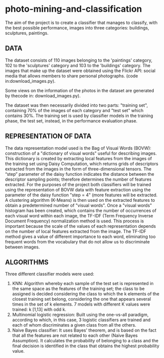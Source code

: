 # photo-mining-and-classification
The aim of the project is to create a classifier that manages to classify, with the best possible performance, images into three categories: buildings, sculptures, paintings.

## DATA
The dataset consists of 110 images belonging to the 'paintings' category, 102 to the 'sculptures' category and 103 to the 'buildings' category. The images that make up the dataset were obtained using the Flickr API: social media that allows members to share personal photographs. (code in:download_images.py).

Some views on the information of the photos in the dataset are generated by thecode in: download_images.py).

The dataset was then necessarily divided into two parts: "training set", containing 70% of the images of each category and "test set" which contains 30%. The training set is used by classifier models in the training phase, the test set, instead, in the performance evaluation phase.

## REPRESENTATION OF DATA
The data representation model used is the Bag of Visual Words (BOVW): construction of a "dictionary of visual words" useful for describing images. This dictionary is created by extracting local features from the images of the training set using Daisy Computation, which returns grids of descriptors extracted from the images in the form of three-dimensional tensors.
The “step” parameter of the daisy function indicates the distance between the descriptor sampling points; therefore determines the number of features extracted.
For the purposes of the project both classifiers will be trained using the representation of BOVW data with feature extraction using the parameter of the daisy function "step = 4" (more features will be extracted.
A clustering algorithm (K-Means) is then used on the extracted features to obtain a predetermined number of "visual words".
Once a "visual words" histogram has been created, which contains the number of occurrences of each visual word within each image, the TF-IDF (Term Frequency Inverse Document Frequency) normalization method is used. This process is important because the scale of the values ​​of each representation depends on the number of local features extracted from the image. The TF-IDF method gives a value of different importance to each word, eliminating too frequent words from the vocabulary that do not allow us to discriminate between images.

## ALGORITHMS
Three different classifier models were used:
1. KNN: Algorithm whereby each sample of the test set is represented in the same space as the features of the training set; the class to be assigned is decided considering the class to which the k elements of the closest training set belong, considering the one that appears several times in the set of k elements.
7 models with different K values ​​were trained: k [1,13] with odd k.
2. Multinomial logistic regression: Built using the one-vs-all paradigm, according to which, in this case, 3 logistic classifiers are trained and each of whom discriminates a given class from all the others.
3. Naive Bayes classifier: It uses Bayes' theorem, and is based on the fact that all the features are not related to each other (Naive Bayes Assumption). It calculates the probability of belonging to a class and the final decision is identified in the class that obtains the highest probability value.
